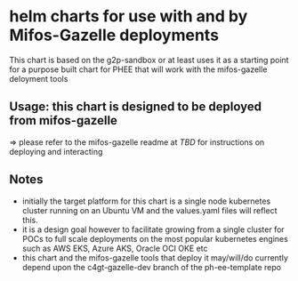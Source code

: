 # helm charts for use with and by Mifos-Gazelle deployments
This chart is based on the g2p-sandbox or at least uses it as a starting point for a purpose built chart for PHEE that 
will work with the mifos-gazelle deloyment tools 

## Usage: this chart is designed to be deployed from mifos-gazelle 
=> please refer to the mifos-gazelle readme at *TBD* for instructions on deploying and interacting

## Notes
- initially the target platform for this chart is a single node kubernetes cluster running on an Ubuntu VM and the values.yaml files  will reflect this.
- it is a design goal however to facilitate growing from a single cluster for POCs to full scale deployments on the most popular kubernetes engines such as AWS EKS, Azure AKS, Oracle OCI OKE etc 
- this chart and the mifos-gazelle tools that deploy it may/will/do currently depend upon the c4gt-gazelle-dev branch of the ph-ee-template repo 